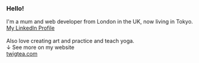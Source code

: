 ### Hello!

I'm a mum and web developer from London in the UK, now living in Tokyo.<br />
<a target="_blank" href="https://www.linkedin.com/in/gracekishino/" target="_blank">My LinkedIn Profile</a>
<br /><br />
Also love creating art and practice and teach yoga. <br />
↓ See more on my website<br />
<a target="_blank" href="https://twigtea.com" target="_blank">twigtea.com</a>

<!--
**gracekishino/gracekishino** is a ✨ _special_ ✨ repository because its `README.md` (this file) appears on your GitHub profile.

Here are some ideas to get you started:

- 🔭 I’m currently working on ...
- 🌱 I’m currently learning ...
- 👯 I’m looking to collaborate on ...
- 🤔 I’m looking for help with ...
- 💬 Ask me about ...
- 📫 How to reach me: ...
- 😄 Pronouns: ...
- ⚡ Fun fact: ...
-->
